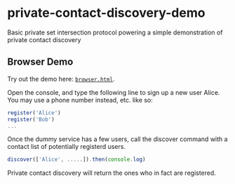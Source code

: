 # private-contact-discovery-demo
 Basic private set intersection protocol powering a simple demonstration of private contact discovery

## Browser Demo
Try out the demo here: [`browser.html`](https://htmlpreview.github.io/?https://github.com/wyatt-howe/private-contact-discovery-demo/blob/master/browser.html).

Open the console, and type the following line to sign up a new user Alice.  You may use a phone number instead, etc. like so:
```javascript
register('Alice')
register('Bob')
...
```
Once the dummy service has a few users, call the discover command with a contact list of potentially registerd users.
```javascript
discover(['Alice', .....]).then(console.log)
```
Private contact discovery will return the ones who in fact are registered.
